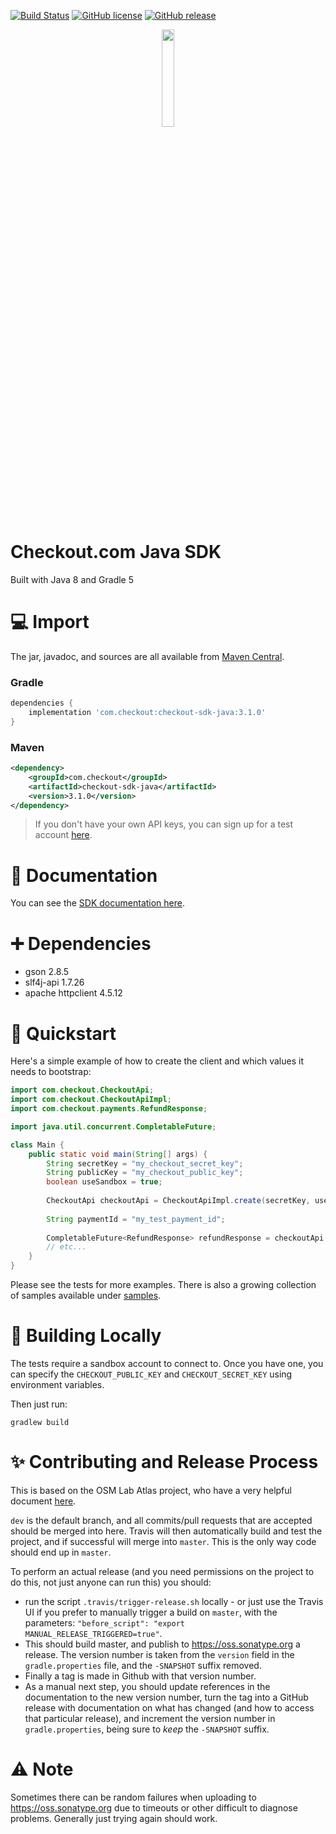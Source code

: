 [![Build Status](https://travis-ci.com/checkout/checkout-sdk-java.svg?branch=master)](https://travis-ci.com/checkout/checkout-sdk-java) [![GitHub license](https://img.shields.io/github/license/checkout/checkout-sdk-java.svg)](https://github.com/checkout/checkout-sdk-java/blob/master/LICENSE) [![GitHub release](https://img.shields.io/github/release/checkout/checkout-sdk-java.svg)](https://GitHub.com/checkout/checkout-sdk-java/releases/)

<p align="center"><img src="https://i.ibb.co/6FrwfWt/Screenshot-2020-07-17-at-18-13-39.png" width="20%"></p>

# Checkout.com Java SDK
Built with Java 8 and Gradle 5

# :computer: Import

The jar, javadoc, and sources are all available from [Maven Central](https://search.maven.org/artifact/com.checkout/checkout-sdk-java).

### Gradle

```groovy
dependencies {
    implementation 'com.checkout:checkout-sdk-java:3.1.0'
}
```

### Maven

```xml
<dependency>
    <groupId>com.checkout</groupId>
    <artifactId>checkout-sdk-java</artifactId>
    <version>3.1.0</version>
</dependency>
```

> If you don't have your own API keys, you can sign up for a test account [here](https://www.checkout.com/get-test-account).

# :book: Documentation

You can see the [SDK documentation here](https://checkout.github.io/checkout-sdk-java/getting_started/).

# :heavy_plus_sign: Dependencies
 - gson 2.8.5
 - slf4j-api 1.7.26
 - apache httpclient 4.5.12

# :dash: Quickstart

Here's a simple example of how to create the client and which values it needs to bootstrap:

```java
import com.checkout.CheckoutApi;
import com.checkout.CheckoutApiImpl;
import com.checkout.payments.RefundResponse;

import java.util.concurrent.CompletableFuture;

class Main {
    public static void main(String[] args) {
        String secretKey = "my_checkout_secret_key";
        String publicKey = "my_checkout_public_key";
        boolean useSandbox = true;
        
        CheckoutApi checkoutApi = CheckoutApiImpl.create(secretKey, useSandbox, publicKey);
        
        String paymentId = "my_test_payment_id";
        
        CompletableFuture<RefundResponse> refundResponse = checkoutApi.paymentsClient().refundAsync(paymentId);
        // etc...
    }
}
```

Please see the tests for more examples. There is also a growing collection of samples available under [samples](/samples).

# :construction_worker: Building Locally

The tests require a sandbox account to connect to. Once you have one, you can specify the `CHECKOUT_PUBLIC_KEY` and `CHECKOUT_SECRET_KEY` using environment variables.

Then just run:
```
gradlew build
```

# :sparkles: Contributing and Release Process

This is based on the OSM Lab Atlas project, who have a very helpful document [here](https://github.com/osmlab/atlas/wiki/Gradle,-Travis-CI-and-Maven-Central).

`dev` is the default branch, and all commits/pull requests that are accepted should be merged into here. Travis will then automatically build and test the project, and if successful will merge into `master`. This is the only way code should end up in `master`.

To perform an actual release (and you need permissions on the project to do this, not just anyone can run this) you should:
- run the script `.travis/trigger-release.sh` locally - or just use the Travis UI if you prefer to manually trigger a build on `master`, with the parameters: `"before_script": "export MANUAL_RELEASE_TRIGGERED=true"`.
- This should build master, and publish to https://oss.sonatype.org a release. The version number is taken from the `version` field in the `gradle.properties` file, and the `-SNAPSHOT` suffix removed. 
- Finally a tag is made in Github with that version number. 
- As a manual next step, you should update references in the documentation to the new version number, turn the tag into a GitHub release with documentation on what has changed (and how to access that particular release), and increment the version number in `gradle.properties`, being sure to *keep* the `-SNAPSHOT` suffix.

# :warning: Note

Sometimes there can be random failures when uploading to https://oss.sonatype.org due to timeouts or other difficult to diagnose problems. Generally just trying again should work.
